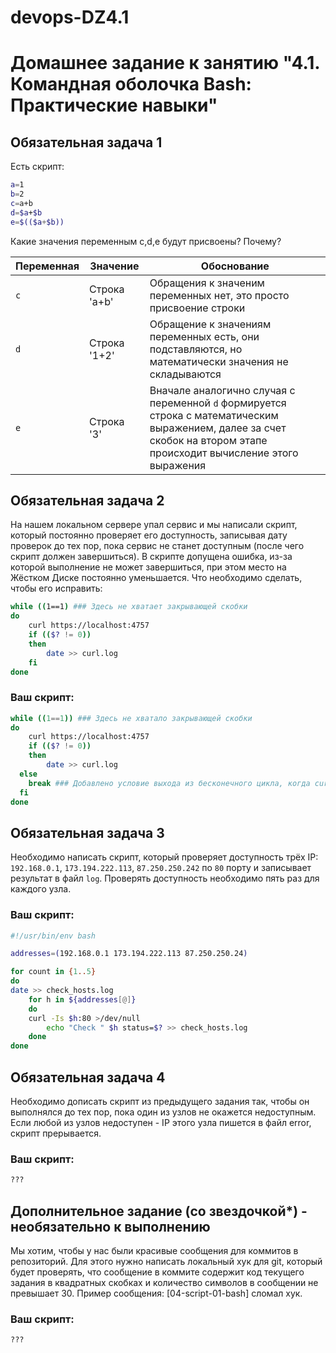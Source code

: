 # devops-DZ4.1
# Домашнее задание к занятию "4.1. Командная оболочка Bash: Практические навыки"

## Обязательная задача 1

Есть скрипт:
```bash
a=1
b=2
c=a+b
d=$a+$b
e=$(($a+$b))
```

Какие значения переменным c,d,e будут присвоены? Почему?

| Переменная  | Значение | Обоснование |
| ------------- | ------------- | ------------- |
| `c`  | Строка 'a+b'   | Обращения к значеним переменных нет, это просто присвоение строки|
| `d`  | Строка '1+2'  | Обращение к значениям переменных есть, они подставляются, но математически значения не складываются |
| `e`  | Строка '3'  | Вначале аналогично случая с переменной `d` формируется строка с математическим выражением, далее за счет скобок на втором этапе происходит вычисление этого выражения |


## Обязательная задача 2
На нашем локальном сервере упал сервис и мы написали скрипт, который постоянно проверяет его доступность, записывая дату проверок до тех пор, пока сервис не станет доступным (после чего скрипт должен завершиться). В скрипте допущена ошибка, из-за которой выполнение не может завершиться, при этом место на Жёстком Диске постоянно уменьшается. Что необходимо сделать, чтобы его исправить:
```bash
while ((1==1) ### Здесь не хватает закрывающей скобки
do
	curl https://localhost:4757
	if (($? != 0))
	then
		date >> curl.log
	fi
done
```

### Ваш скрипт:
```bash
while ((1==1)) ### Здесь не хватало закрывающей скобки
do
	curl https://localhost:4757
	if (($? != 0))
	then
		date >> curl.log
  else
    break ### Добавлено условие выхода из бесконечного цикла, когда curl вернет 0 - т.е. сервис стал доступен
  fi
done

```

## Обязательная задача 3
Необходимо написать скрипт, который проверяет доступность трёх IP: `192.168.0.1`, `173.194.222.113`, `87.250.250.242` по `80` порту и записывает результат в файл `log`. Проверять доступность необходимо пять раз для каждого узла.

### Ваш скрипт:
```bash
#!/usr/bin/env bash

addresses=(192.168.0.1 173.194.222.113 87.250.250.24)

for count in {1..5}
do
date >> check_hosts.log
    for h in ${addresses[@]}
    do
	curl -Is $h:80 >/dev/null
        echo "Check " $h status=$? >> check_hosts.log
    done
done

```

## Обязательная задача 4
Необходимо дописать скрипт из предыдущего задания так, чтобы он выполнялся до тех пор, пока один из узлов не окажется недоступным. Если любой из узлов недоступен - IP этого узла пишется в файл error, скрипт прерывается.

### Ваш скрипт:
```bash
???
```

## Дополнительное задание (со звездочкой*) - необязательно к выполнению

Мы хотим, чтобы у нас были красивые сообщения для коммитов в репозиторий. Для этого нужно написать локальный хук для git, который будет проверять, что сообщение в коммите содержит код текущего задания в квадратных скобках и количество символов в сообщении не превышает 30. Пример сообщения: \[04-script-01-bash\] сломал хук.

### Ваш скрипт:
```bash
???
```
